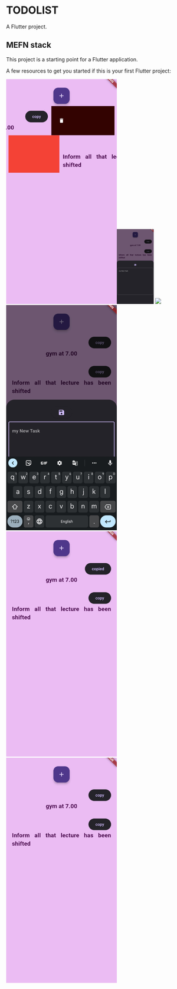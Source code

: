 # TODOLIST

A  Flutter project.

## MEFN stack  

This project is a starting point for a Flutter application.

A few resources to get you started if this is your first Flutter project:



<img src="s1.jpg" width="300"><img src="s2.jpg" width="100">
<img src="s.jpg" width="300">
<img src="s3.jpg" width="300">
<img src="s4.jpg" width="300">
<img src="s5.jpg" width="300">
